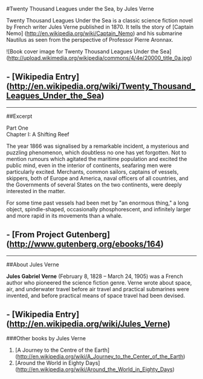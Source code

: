 #Twenty Thousand Leagues under the Sea, by Jules Verne

Twenty Thousand Leagues Under the Sea is a classic science fiction novel by French writer Jules Verne published in 1870. It tells the story of [Captain Nemo] (http://en.wikipedia.org/wiki/Captain_Nemo) and his submarine Nautilus as seen from the perspective of Professor Pierre Aronnax.

![Book cover image for Twenty Thousand Leagues Under the Sea] (http://upload.wikimedia.org/wikipedia/commons/4/4e/20000_title_0a.jpg)

## - [Wikipedia Entry] (http://en.wikipedia.org/wiki/Twenty_Thousand_Leagues_Under_the_Sea)

_________________________________________________________________________________________

##Excerpt

Part One  
Chapter I: A Shifting Reef


The year 1866 was signalised by a remarkable incident, a mysterious and puzzling phenomenon, which doubtless no one has yet forgotten. Not to mention rumours which agitated the maritime population and excited the public mind, even in the interior of continents, seafaring men were particularly excited. Merchants, common sailors, captains of vessels, skippers, both of Europe and America, naval officers of all countries, and the Governments of several States on the two continents, were deeply interested in the matter.

For some time past vessels had been met by "an enormous thing," a long object, spindle-shaped, occasionally phosphorescent, and infinitely larger and more rapid in its movements than a whale.

## - [From Project Gutenberg] (http://www.gutenberg.org/ebooks/164)

______________________________________________________________________________

##About Jules Verne

__Jules Gabriel Verne__ (February 8, 1828 – March 24, 1905) was a French author who pioneered the science fiction genre. Verne wrote about space, air, and underwater travel before air travel and practical submarines were invented, and before practical means of space travel had been devised.

## - [Wikipedia Entry] (http://en.wikipedia.org/wiki/Jules_Verne)

###Other books by Jules Verne 
1. [A Journey to the Centre of the Earth] (http://en.wikipedia.org/wiki/A_Journey_to_the_Center_of_the_Earth)  
2. [Around the World in Eighty Days] (http://en.wikipedia.org/wiki/Around_the_World_in_Eighty_Days)
